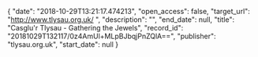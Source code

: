 {
  "date": "2018-10-29T13:21:17.474213", 
  "open_access": false, 
  "target_url": "http://www.tlysau.org.uk/ ", 
  "description": "", 
  "end_date": null, 
  "title": "Casglu'r Tlysau - Gathering the Jewels", 
  "record_id": "20181029T132117/0z4AmUl+MLpBJbqjPnZQlA==", 
  "publisher": "tlysau.org.uk", 
  "start_date": null
}

